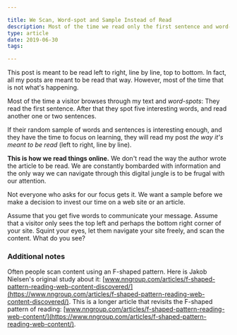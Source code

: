 ```yaml
---

title: We Scan, Word-spot and Sample Instead of Read
description: Most of the time we read only the first sentence and word-spot through the rest of the text. Assume that you get five words to communicate your message.
type: article
date: 2019-06-30
tags:

---
```


This post is meant to be read left to right, line by line, top to bottom. In fact, all my posts are meant to be read that way. However, most of the time that is not what's happening.

Most of the time a visitor browses through my text and *word-spots*: They read the first sentence. After that they spot five interesting words, and read another one or two sentences.

If their random sample of words and sentences is interesting enough, and they have the time to focus on learning, they will read my post *the way it's meant to be read* (left to right, line by line).

**This is how we read things online.** We don't read the way the author wrote the article to be read. We are constantly bombarded with information and the only way we can navigate through this digital jungle is to be frugal with our attention.

Not everyone who asks for our focus gets it. We want a sample before we make a decision to invest our time on a web site or an article.

Assume that you get five words to communicate your message. Assume that a visitor only sees the top left and perhaps the bottom right corner of your site. Squint your eyes, let them navigate your site freely, and scan the content. What do you see?

### Additional notes

Often people scan content using an F-shaped pattern. Here is Jakob Nielsen's original study about it: [www.nngroup.com/articles/f-shaped-pattern-reading-web-content-discovered/](https://www.nngroup.com/articles/f-shaped-pattern-reading-web-content-discovered/). This is a longer article that revisits the F-shaped pattern of reading: [www.nngroup.com/articles/f-shaped-pattern-reading-web-content/](https://www.nngroup.com/articles/f-shaped-pattern-reading-web-content/).

